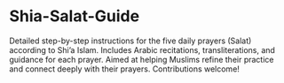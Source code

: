 # Shia-Salat-Guide
Detailed step-by-step instructions for the five daily prayers (Salat) according to Shi’a Islam. Includes Arabic recitations, transliterations, and guidance for each prayer. Aimed at helping Muslims refine their practice and connect deeply with their prayers. Contributions welcome!
